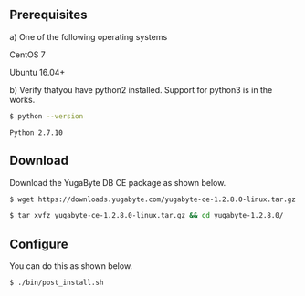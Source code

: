 ## Prerequisites

a) One of the following operating systems

<i class="icon-centos"></i> CentOS 7 

<i class="icon-ubuntu"></i> Ubuntu 16.04+

b) Verify thatyou have python2 installed. Support for python3 is in the works.

```sh
$ python --version
```

```
Python 2.7.10
```

## Download

Download the YugaByte DB CE package as shown below.

```sh
$ wget https://downloads.yugabyte.com/yugabyte-ce-1.2.8.0-linux.tar.gz
```

```sh
$ tar xvfz yugabyte-ce-1.2.8.0-linux.tar.gz && cd yugabyte-1.2.8.0/
```

## Configure

You can do this as shown below.

```sh
$ ./bin/post_install.sh
```
